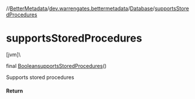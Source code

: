 //[BetterMetadata](../../../index.md)/[dev.warrengates.bettermetadata](../index.md)/[Database](index.md)/[supportsStoredProcedures](supports-stored-procedures.md)

# supportsStoredProcedures

[jvm]\

final [Boolean](https://docs.oracle.com/javase/8/docs/api/java/lang/Boolean.html)[supportsStoredProcedures](supports-stored-procedures.md)()

Supports stored procedures

#### Return
